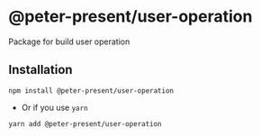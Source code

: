 <h1>
@peter-present/user-operation
</h1>

Package for build user operation

## Installation

```shell
npm install @peter-present/user-operation
```

- Or if you use `yarn`

```shell
yarn add @peter-present/user-operation
```
